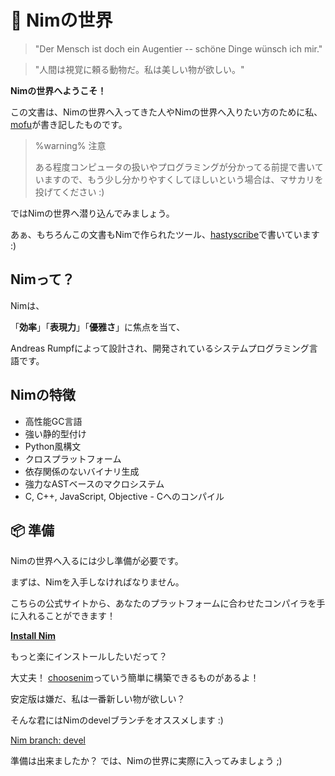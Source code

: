 # 👑 Nimの世界

> "Der Mensch ist doch ein Augentier -- schöne Dinge wünsch ich mir."

> "人間は視覚に頼る動物だ。私は美しい物が欲しい。"

**Nimの世界へようこそ！**

この文書は、Nimの世界へ入ってきた人やNimの世界へ入りたい方のために私、[mofu](https://twitter.com/mfqn)が書き記したものです。

> %warning%
> 注意
> 
> ある程度コンピュータの扱いやプログラミングが分かってる前提で書いていますので、もう少し分かりやすくしてほしいという場合は、マサカリを投げてください :)

ではNimの世界へ潜り込んでみましょう。

あぁ、もちろんこの文書もNimで作られたツール、[hastyscribe](https://github.com/h3rald/hastyscribe/blob/master/doc/-overview.md)で書いています :)

## Nimって？

Nimは、

「**効率**」「**表現力**」「**優雅さ**」に焦点を当て、

Andreas Rumpfによって設計され、開発されているシステムプログラミング言語です。

## Nimの特徴

- 高性能GC言語
- 強い静的型付け
- Python風構文
- クロスプラットフォーム
- 依存関係のないバイナリ生成
- 強力なASTベースのマクロシステム
- C, C++, JavaScript, Objective - Cへのコンパイル

## 📦 準備

Nimの世界へ入るには少し準備が必要です。

まずは、Nimを入手しなければなりません。

こちらの公式サイトから、あなたのプラットフォームに合わせたコンパイラを手に入れることができます！

[**Install Nim**](https://nim-lang.org/install.html)

もっと楽にインストールしたいだって？

大丈夫！ [choosenim](https://github.com/dom96/choosenim)っていう簡単に構築できるものがあるよ！

安定版は嫌だ、私は一番新しい物が欲しい？

そんな君にはNimのdevelブランチをオススメします :)

[Nim branch: devel](https://github.com/nim-lang/Nim/tree/devel)

準備は出来ましたか？ では、Nimの世界に実際に入ってみましょう ;)